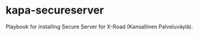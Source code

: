 kapa-secureserver
=========

Playbook for installing Secure Server for X-Road (Kansallinen Palveluväylä).
